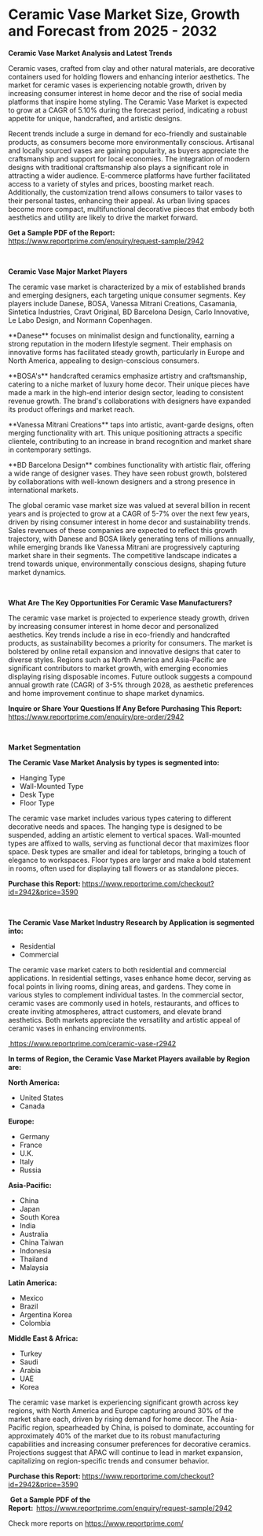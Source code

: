 <p><h1>Ceramic Vase Market Size, Growth and Forecast from 2025 - 2032</h1></p><p><strong>Ceramic Vase Market Analysis and Latest Trends</strong></p>
<p><p>Ceramic vases, crafted from clay and other natural materials, are decorative containers used for holding flowers and enhancing interior aesthetics. The market for ceramic vases is experiencing notable growth, driven by increasing consumer interest in home decor and the rise of social media platforms that inspire home styling. The Ceramic Vase Market is expected to grow at a CAGR of 5.10% during the forecast period, indicating a robust appetite for unique, handcrafted, and artistic designs.</p><p>Recent trends include a surge in demand for eco-friendly and sustainable products, as consumers become more environmentally conscious. Artisanal and locally sourced vases are gaining popularity, as buyers appreciate the craftsmanship and support for local economies. The integration of modern designs with traditional craftsmanship also plays a significant role in attracting a wider audience. E-commerce platforms have further facilitated access to a variety of styles and prices, boosting market reach. Additionally, the customization trend allows consumers to tailor vases to their personal tastes, enhancing their appeal. As urban living spaces become more compact, multifunctional decorative pieces that embody both aesthetics and utility are likely to drive the market forward.</p></p>
<p><strong>Get a Sample PDF of the Report:&nbsp;</strong> <a href="https://www.reportprime.com/enquiry/request-sample/2942?utm_campaign=2308&utm_medium=2&utm_source=Github&utm_content=ia&utm_term=18032025&utm_id=ceramic-vase">https://www.reportprime.com/enquiry/request-sample/2942</a></p>
<p>&nbsp;</p>
<p><strong>Ceramic Vase Major Market Players</strong></p>
<p><p>The ceramic vase market is characterized by a mix of established brands and emerging designers, each targeting unique consumer segments. Key players include Danese, BOSA, Vanessa Mitrani Creations, Casamania, Sintetica Industries, Cravt Original, BD Barcelona Design, Carlo Innovative, Le Labo Design, and Normann Copenhagen.</p><p>**Danese** focuses on minimalist design and functionality, earning a strong reputation in the modern lifestyle segment. Their emphasis on innovative forms has facilitated steady growth, particularly in Europe and North America, appealing to design-conscious consumers.</p><p>**BOSA's** handcrafted ceramics emphasize artistry and craftsmanship, catering to a niche market of luxury home decor. Their unique pieces have made a mark in the high-end interior design sector, leading to consistent revenue growth. The brand's collaborations with designers have expanded its product offerings and market reach.</p><p>**Vanessa Mitrani Creations** taps into artistic, avant-garde designs, often merging functionality with art. This unique positioning attracts a specific clientele, contributing to an increase in brand recognition and market share in contemporary settings.</p><p>**BD Barcelona Design** combines functionality with artistic flair, offering a wide range of designer vases. They have seen robust growth, bolstered by collaborations with well-known designers and a strong presence in international markets.</p><p>The global ceramic vase market size was valued at several billion in recent years and is projected to grow at a CAGR of 5-7% over the next few years, driven by rising consumer interest in home decor and sustainability trends. Sales revenues of these companies are expected to reflect this growth trajectory, with Danese and BOSA likely generating tens of millions annually, while emerging brands like Vanessa Mitrani are progressively capturing market share in their segments. The competitive landscape indicates a trend towards unique, environmentally conscious designs, shaping future market dynamics.</p></p>
<p>&nbsp;</p>
<p><strong>What Are The Key Opportunities For Ceramic Vase Manufacturers?</strong></p>
<p><p>The ceramic vase market is projected to experience steady growth, driven by increasing consumer interest in home decor and personalized aesthetics. Key trends include a rise in eco-friendly and handcrafted products, as sustainability becomes a priority for consumers. The market is bolstered by online retail expansion and innovative designs that cater to diverse styles. Regions such as North America and Asia-Pacific are significant contributors to market growth, with emerging economies displaying rising disposable incomes. Future outlook suggests a compound annual growth rate (CAGR) of 3-5% through 2028, as aesthetic preferences and home improvement continue to shape market dynamics.</p></p>
<p><strong>Inquire or Share Your Questions If Any Before Purchasing This Report:</strong> <a href="https://www.reportprime.com/enquiry/pre-order/2942?utm_campaign=2308&utm_medium=2&utm_source=Github&utm_content=ia&utm_term=18032025&utm_id=ceramic-vase">https://www.reportprime.com/enquiry/pre-order/2942</a></p>
<p>&nbsp;</p>
<p><strong>Market Segmentation</strong></p>
<p><strong>The Ceramic Vase Market Analysis by types is segmented into:</strong></p>
<p><ul><li>Hanging Type</li><li>Wall-Mounted Type</li><li>Desk Type</li><li>Floor Type</li></ul></p>
<p><p>The ceramic vase market includes various types catering to different decorative needs and spaces. The hanging type is designed to be suspended, adding an artistic element to vertical spaces. Wall-mounted types are affixed to walls, serving as functional decor that maximizes floor space. Desk types are smaller and ideal for tabletops, bringing a touch of elegance to workspaces. Floor types are larger and make a bold statement in rooms, often used for displaying tall flowers or as standalone pieces.</p></p>
<p><strong>Purchase this Report:&nbsp;</strong><a href="https://www.reportprime.com/checkout?id=2942&price=3590&utm_campaign=2308&utm_medium=2&utm_source=Github&utm_content=ia&utm_term=18032025&utm_id=ceramic-vase">https://www.reportprime.com/checkout?id=2942&price=3590</a></p>
<p>&nbsp;</p>
<p><strong>The Ceramic Vase Market Industry Research by Application is segmented into:</strong></p>
<p><ul><li>Residential</li><li>Commercial</li></ul></p>
<p><p>The ceramic vase market caters to both residential and commercial applications. In residential settings, vases enhance home decor, serving as focal points in living rooms, dining areas, and gardens. They come in various styles to complement individual tastes. In the commercial sector, ceramic vases are commonly used in hotels, restaurants, and offices to create inviting atmospheres, attract customers, and elevate brand aesthetics. Both markets appreciate the versatility and artistic appeal of ceramic vases in enhancing environments.</p></p>
<p><a href="https://www.reportprime.com/ceramic-vase-r2942?utm_campaign=2308&utm_medium=2&utm_source=Github&utm_content=ia&utm_term=18032025&utm_id=ceramic-vase">&nbsp;https://www.reportprime.com/ceramic-vase-r2942</a></p>
<p><strong>In terms of Region, the Ceramic Vase Market Players available by Region are:</strong></p>
<p>
    <p> <strong> North America: </strong>
        <ul>
            <li>United States</li>
            <li>Canada</li>
        </ul>
        </p> 
    <p> <strong> Europe: </strong>
        <ul>
            <li>Germany</li>
            <li>France</li>
            <li>U.K.</li>
            <li>Italy</li>
            <li>Russia</li>
        </ul>
        </p> 
    <p> <strong> Asia-Pacific: </strong>
        <ul>
            <li>China</li>
            <li>Japan</li>
            <li>South Korea</li>
            <li>India</li>
            <li>Australia</li>
            <li>China Taiwan</li>
            <li>Indonesia</li>
            <li>Thailand</li>
            <li>Malaysia</li>
        </ul>
        </p> 
    <p> <strong> Latin America: </strong>
        <ul>
            <li>Mexico</li>
            <li>Brazil</li>
            <li>Argentina Korea</li>
            <li>Colombia</li>
        </ul>
        </p> 
    <p> <strong> Middle East & Africa: </strong>
        <ul>
            <li>Turkey</li>
            <li>Saudi</li>
            <li>Arabia</li>
            <li>UAE</li>
            <li>Korea</li>
        </ul>
    </p>
    </p>
<p><p>The ceramic vase market is experiencing significant growth across key regions, with North America and Europe capturing around 30% of the market share each, driven by rising demand for home decor. The Asia-Pacific region, spearheaded by China, is poised to dominate, accounting for approximately 40% of the market due to its robust manufacturing capabilities and increasing consumer preferences for decorative ceramics. Projections suggest that APAC will continue to lead in market expansion, capitalizing on region-specific trends and consumer behavior.</p></p>
<p><strong>Purchase this Report: </strong><a href="https://www.reportprime.com/checkout?id=2942&price=3590&utm_campaign=2308&utm_medium=2&utm_source=Github&utm_content=ia&utm_term=18032025&utm_id=ceramic-vase">https://www.reportprime.com/checkout?id=2942&price=3590</a></p>
<p>&nbsp;<strong>Get a Sample PDF of the Report:&nbsp;&nbsp;</strong><a href="https://www.reportprime.com/enquiry/request-sample/2942?utm_campaign=2308&utm_medium=2&utm_source=Github&utm_content=ia&utm_term=18032025&utm_id=ceramic-vase">https://www.reportprime.com/enquiry/request-sample/2942</a></p>
<p><strong></strong></p>
<p>Check more reports on <a href="https://www.reportprime.com/?utm_campaign=2308&utm_medium=2&utm_source=Github&utm_content=ia&utm_term=18032025&utm_id=ceramic-vase">https://www.reportprime.com/</a></p>